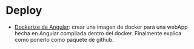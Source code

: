 # Deploy

- [Dockerize de Angular](https://medium.com/better-programming/7-steps-to-dockerize-your-angular-9-app-with-nginx-915f0f5acac): crear una imagen de docker para una webApp hecha en Angular compilada dentro del docker. Finalmente explica como ponerlo como paquete de github.
